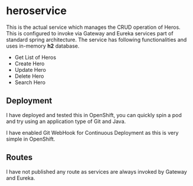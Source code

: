 # heroservice
This is the actual service which manages the CRUD operation of Heros. This is configured to invoke via Gateway and Eureka services part of standard spring architecture.
The service has following functionalities and uses in-memory **h2** database.
* Get List of Heros
* Create Hero
* Update Hero
* Delete Hero
* Search Hero

## Deployment
I have deployed and tested this in OpenShift, you can quickly spin a pod and try using an application type of Git and Java.

I have enabled Git WebHook for Continuous Deployment as this is very simple in OpenShift.

## Routes
I have not published any route as services are always invoked by Gateway and Eureka.
